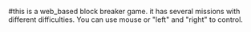 #this is a web_based block breaker game. 
it has several missions with different difficulties. You can use mouse or "left" and "right" to control.
